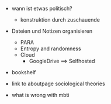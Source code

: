 - wann ist etwas politisch?
  - konstruktion durch zuschauende
- Dateien und Notizen organisieren
  - PARA
  - Entropy and randomness
  - Cloud
    - GoogleDrive ==> Selfhosted

- bookshelf
 - link to aboutpage sociological theories

- what is wrong with mbti

